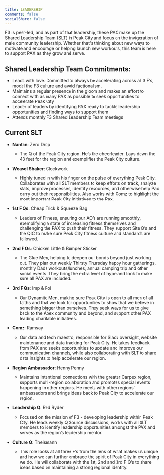 ```yaml
---
title: LEADERSHIP
comments: false
socialShare: false
---
```


F3 is peer-led, and as part of that leadership, these PAX make up the Shared Leadership Team (SLT) in Peak City and focus on the invigoration of male community leadership. Whether that's thinking about new ways to motivate and encourage or helping launch new workouts, this team is here to support PAX as they grow and serve.

## Shared Leadership Team Commitments:
- Leads with love. Committed to always be accelerating across all 3 F’s, model the F3 culture and avoid factionalism.
- Maintains a regular presence in the gloom and makes an effort to connect with as many PAX as possible to seek opportunities to accelerate Peak City 
- Leader of leaders by identifying PAX ready to tackle leadership opportunities and finding ways to support them
- Attends monthly F3 Shared Leadership Team meetings


## Current SLT

- **Nantan**: Zero Drop

  - The Q of the Peak City region. He’s the cheerleader. Lays down the 43 feet for the region and exemplifies the Peak City culture.

- **Weasel Shaker**: Clockwork

  - Highly tuned in with his finger on the pulse of everything Peak City. Collaborates with all SLT members to keep efforts on track, analyze stats, improve processes, identify resources, and otherwise help Pax carry out their responsibilities. Also works with Comz to highlight the most important Peak City initiatives to the Pax.

- **1st F Qs**: Cheap Trick & Squeeze Bag

  - Leaders of Fitness, ensuring our AO’s are running smoothly, exemplifying a state of increasing fitness themselves and challenging the PAX to push their fitness. They support Site Q’s and the QIC to make sure Peak City fitness culture and standards are followed.

- **2nd F Qs**: Chicken Little & Bumper Sticker

  - The Glue Men, helping to deepen our bonds beyond just working out. They plan our weekly Thirsty Thursday happy hour gatherings, monthly Dads workouts/lunches, annual camping trip and other social events. They bring the extra level of hype and look to make sure all PAX are included.

- **3rd F Qs**: Imp & Poi

  - Our Dynamite Men, making sure Peak City is open to all men of all faiths and that we look for opportunities to show that we believe in something bigger than ourselves. They seek ways for us to give back to the Apex community and beyond, and support other PAX leading charitable initiatives.

- **Comz**: Ramsay

  - Our data and tech maestro, responsible for Slack oversight, website maintenance and data tracking for Peak City. He takes feedback from PAX and seeks opportunities to update and improve our communication channels, while also collaborating with SLT to share data insights to help accelerate our region.

- **Region Ambassador**: Henny Penny

  - Maintains intentional connections with the greater Carpex region, supports multi-region collaboration and promotes special events happening in other regions. He meets with other regions’ ambassadors and brings ideas back to Peak City to accelerate our region.

- **Leadership Q**: Red Ryder

  - Focused on the mission of F3 - developing leadership within Peak City. He leads weekly Q Source discussions, works with all SLT members to identify leadership opportunities amongst the PAX and serves as the region’s leadership mentor.  

- **Culture Q**: Theismann

  - This role looks at all three F’s from the lens of what makes us unique and how we can further embrace the spirit of Peak City in everything we do. He will collaborate with the 1st, 2nd and 3rd F Q’s to share ideas based on maintaining a strong regional identity.
